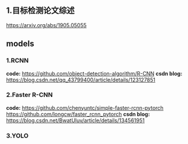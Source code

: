 ## 1.目标检测论文综述
https://arxiv.org/abs/1905.05055




## models

### 1.RCNN
**code:** https://github.com/object-detection-algorithm/R-CNN
**csdn blog:** https://blog.csdn.net/qq_43799400/article/details/123127851


### 2.Faster R-CNN
**code:** https://github.com/chenyuntc/simple-faster-rcnn-pytorch
https://github.com/longcw/faster_rcnn_pytorch
**csdn blog:** https://blog.csdn.net/BwatUluv/article/details/134561951

### 3.YOLO
